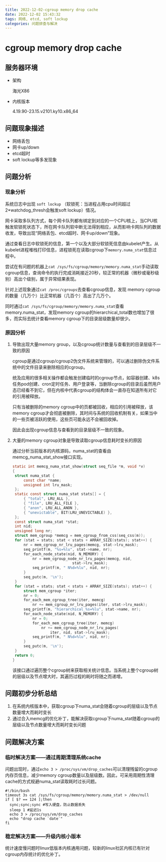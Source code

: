 ```yaml
---
title: 2022-12-02-cgroup memory drop cache
date: 2022-12-02 15:43:32
tags: 网络, etcd, soft lockup
categories: 问题排查与解决
---
```


# cgroup memory drop cache

## 服务器环境

- 架构

  海光X86

- 内核版本

  4.19.90-23.15.v2101.ky10.x86_64

<!--more-->

## 问题现象描述

- 网络丢包
- 网卡up/down
- etcd超时
- soft lockup等多发现象



## 问题分析

### 现象分析

系统日志中出现 `soft lockup` （软锁死：当进程占用cpu时间超过2*watchdog_thresh会触发soft lockup）情况。

网卡采取多队列方式，每个网卡队列都有绑定到对应的一个CPU核上，当CPU核触发软锁死状态下，所在网卡队列软中断无法得到相应，从而影响卡网队列的数据收发，导致出现“网络丢包、etcd超时、网卡up/down”现象。

通过查看日志中软锁死的信息，第一个以及大部分软锁死信息由kubelet产生。从kubelet进程堆栈打印信息，进程锁死在读取cgroup下`memory.numa_stat`信息过程中。

尝试在有问题的机器上`cat /sys/fs/cgroup/memory/memory.numa_stat`手动读取cgroup信息，查询命令的执行完成消耗接近20秒，较正常的机器（微秒或毫秒级别）高出个级别，属于异常结果表现。



针对上述现象通过`cat /proc/cgroups`去查看cgroup信息，发现 memory cgroup的数量（几万个）比正常机器（几百个）高出了几万个。

同时通过`cat /sys/fs/cgroup/memory/memory.numa_stat`查看 memory.numa_stat，发现memory cgroup的hierarchical_total数也增加了很多，而实际去统计查看memory cgroup下的目录层级数量却很少。

### 原因分析

1. 导致出现大量memory group，以及cgroup统计数量与查看到的目录层级不一致的原因

   cgroup是通过cgroup/cgroup2伪文件系统来管理的，可以通过删除伪文件系统中的文件目录来删除相应的cgroup。

   统及应用的很多相关操作都会触发创建临时的cgroup节点，如容器创建、k8s任务pod创建、cron定时任务、用户登录等，当删除cgroup的目录后虽然用户态已经看不到它，但在内核中代表cgroup的结构体会一直存在知道所有对它的引用被释放。

   只有当被删除的memory cgroup中的页都被回收，相应的引用被释放，该memory cgroup才会彻底被删除，其时间与系统的回收机制有关，如果当中的一些页被活跃的使用，这些页可能永远不会被回收掉。

   因此会出现cgroup信息与查看到的目录层级不一致的现象。

2. 大量的memory cgroup对象是导致读取cgroup信息耗时变长的原因

   通过分析当前版本的内核源码，numa_stat的查看由memcg_numa_stat_show接口实现。

   ```c
   static int memcg_numa_stat_show(struct seq_file *m, void *v)
   {
   	struct numa_stat {
   		const char *name;
   		unsigned int lru_mask;
   	};
   	static const struct numa_stat stats[] = {
   		{ "total", LRU_ALL },
   		{ "file", LRU_ALL_FILE },
   		{ "anon", LRU_ALL_ANON },
   		{ "unevictable", BIT(LRU_UNEVICTABLE) },
   	};
   	const struct numa_stat *stat;
   	int nid;
   	unsigned long nr;
   	struct mem_cgroup *memcg = mem_cgroup_from_css(seq_css(m));
   	for (stat = stats; stat < stats + ARRAY_SIZE(stats); stat++) {
   		nr = mem_cgroup_nr_lru_pages(memcg, stat->lru_mask);
   		seq_printf(m, "%s=%lu", stat->name, nr);
   		for_each_node_state(nid, N_MEMORY) {
   			nr = mem_cgroup_node_nr_lru_pages(memcg, nid,
   							  stat->lru_mask);
   			seq_printf(m, " N%d=%lu", nid, nr);
   		}
   		seq_putc(m, '\n');
   	}
   	for (stat = stats; stat < stats + ARRAY_SIZE(stats); stat++) {
   		struct mem_cgroup *iter;
   		nr = 0;
   		for_each_mem_cgroup_tree(iter, memcg)
   			nr += mem_cgroup_nr_lru_pages(iter, stat->lru_mask);
   		seq_printf(m, "hierarchical_%s=%lu", stat->name, nr);
   		for_each_node_state(nid, N_MEMORY) {
   			nr = 0;
   			for_each_mem_cgroup_tree(iter, memcg)
   				nr += mem_cgroup_node_nr_lru_pages(
   					iter, nid, stat->lru_mask);
   			seq_printf(m, " N%d=%lu", nid, nr);
   		}
   		seq_putc(m, '\n');
   	}
   	return 0;
   }
   ```

   该接口通过遍历整个cgroup树来获取相关统计信息。当系统上整个cgroup树的层级以及节点增大时，其遍历过程的耗时将随之而递增。

## 问题初步分析总结

1. 在系统内核版本中，获取cgroup下numa_stat会随着cgroup的层级以及节点数量增大而耗时变长
2. 通过合入memcg的优化补丁，能解决获取cgroup下numa_stat随着cgroup的层级以及节点数量增大而耗时变长问题

## 问题解决方案

### 临时解决方案——通过周期清理系统cache

问题出现时，通过`echo 3 > /proc/sys/vm/drop_caches`可以清理残留的cgroup内存页信息，减少memory cgroup数量以及层级数。因此，可采用周期性清理cache的方式规避numa_stat读取耗时过长问题。

```shell
#!/bin/bash
timeout 3s cat /sys/fs/cgroup/memory/memory.numa_stat > /dev/null
if [ $? == 124 ];then
  sync;sync;sync #写入硬盘，防止数据丢失
  sleep 1 #延迟1s
  echo 3 > /proc/sys/vm/drop_caches
  echo "drop cache `date`"
fi
```



### 稳定解决方案——升级内核小版本

统计速度慢问题时linux低版本内核通用问题，较新的linux社区内核已有针对cgroup内存统计的优化补丁。

